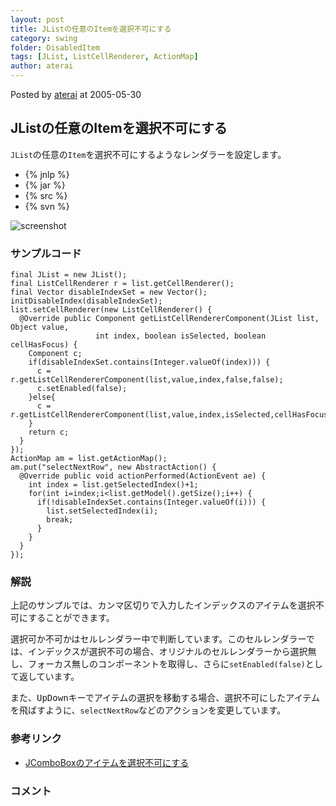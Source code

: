 ```yaml
---
layout: post
title: JListの任意のItemを選択不可にする
category: swing
folder: DisabledItem
tags: [JList, ListCellRenderer, ActionMap]
author: aterai
---
```


Posted by [aterai](http://terai.xrea.jp/aterai.html) at 2005-05-30

## JListの任意のItemを選択不可にする
`JList`の任意の`Item`を選択不可にするようなレンダラーを設定します。

- {% jnlp %}
- {% jar %}
- {% src %}
- {% svn %}

<!-- dummy comment line for breaking list -->

![screenshot](http://lh4.ggpht.com/_9Z4BYR88imo/TQTLAYVmo3I/AAAAAAAAAW4/3MUtTm4ixyo/s800/DisabledItem.png)

### サンプルコード
<pre class="prettyprint"><code>final JList = new JList();
final ListCellRenderer r = list.getCellRenderer();
final Vector disableIndexSet = new Vector();
initDisableIndex(disableIndexSet);
list.setCellRenderer(new ListCellRenderer() {
  @Override public Component getListCellRendererComponent(JList list, Object value,
                   int index, boolean isSelected, boolean cellHasFocus) {
    Component c;
    if(disableIndexSet.contains(Integer.valueOf(index))) {
      c = r.getListCellRendererComponent(list,value,index,false,false);
      c.setEnabled(false);
    }else{
      c = r.getListCellRendererComponent(list,value,index,isSelected,cellHasFocus);
    }
    return c;
  }
});
ActionMap am = list.getActionMap();
am.put("selectNextRow", new AbstractAction() {
  @Override public void actionPerformed(ActionEvent ae) {
    int index = list.getSelectedIndex()+1;
    for(int i=index;i&lt;list.getModel().getSize();i++) {
      if(!disableIndexSet.contains(Integer.valueOf(i))) {
        list.setSelectedIndex(i);
        break;
      }
    }
  }
});
</code></pre>

### 解説
上記のサンプルでは、カンマ区切りで入力したインデックスのアイテムを選択不可にすることができます。

選択可か不可かはセルレンダラー中で判断しています。このセルレンダラーでは、インデックスが選択不可の場合、オリジナルのセルレンダラーから選択無し、フォーカス無しのコンポーネントを取得し、さらに`setEnabled(false)`として返しています。

また、<kbd>Up</kbd><kbd>Down</kbd>キーでアイテムの選択を移動する場合、選択不可にしたアイテムを飛ばすように、`selectNextRow`などのアクションを変更しています。

### 参考リンク
- [JComboBoxのアイテムを選択不可にする](http://terai.xrea.jp/Swing/DisableItemComboBox.html)

<!-- dummy comment line for breaking list -->

### コメント
